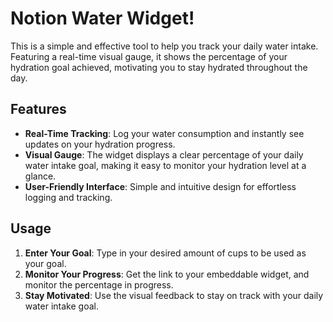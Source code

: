 # Notion Water Widget!
This is a simple and effective tool to help you track your daily water intake. Featuring a real-time visual gauge, it shows the percentage of your hydration goal achieved, motivating you to stay hydrated throughout the day.

## Features
- **Real-Time Tracking**: Log your water consumption and instantly see updates on your hydration progress.
- **Visual Gauge**: The widget displays a clear percentage of your daily water intake goal, making it easy to monitor your hydration level at a glance.
- **User-Friendly Interface**: Simple and intuitive design for effortless logging and tracking.

## Usage

1. **Enter Your Goal**: Type in your desired amount of cups to be used as your goal.
2. **Monitor Your Progress**: Get the link to your embeddable widget, and monitor the percentage in progress.
3. **Stay Motivated**: Use the visual feedback to stay on track with your daily water intake goal.

